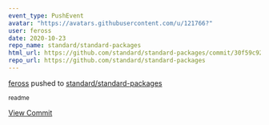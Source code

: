 ```yaml
---
event_type: PushEvent
avatar: "https://avatars.githubusercontent.com/u/121766?"
user: feross
date: 2020-10-23
repo_name: standard/standard-packages
html_url: https://github.com/standard/standard-packages/commit/30f59c92b434a09a96a8f0eb031b9284938d1a0b
repo_url: https://github.com/standard/standard-packages
---
```


<a href='https://github.com/feross' target='_blank'>feross</a> pushed to <a href='https://github.com/standard/standard-packages' target='_blank'>standard/standard-packages</a>

<small>readme</small>

<a href='https://github.com/standard/standard-packages/commit/30f59c92b434a09a96a8f0eb031b9284938d1a0b' target='_blank'>View Commit</a>